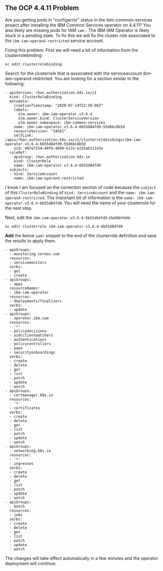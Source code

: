 ## The OCP 4.4.11 Problem

Are you getting pods in "configerror" status in the ibm-common-services project after installing the IBM Common Services operator on 4.4.11?  You also likely are missing pods for IAM `iam-`.  The IBM IAM Operator is likely stuck in a pending state.  To fix this we will fix the cluster role associated to the `ibm-iam-operand-restricted` service account.

Fixing this problem.  First we will need a bit of information from the clusterrolebinding:

```oc edit clusterrolebinding```

Search for the clusterrole that is associated with the serviceaccount ibm-iam-operand-restricted.  You are looking for a section similar to the following:

```
- apiVersion: rbac.authorization.k8s.io/v1
  kind: ClusterRoleBinding
  metadata:
    creationTimestamp: "2020-07-14T22:50:06Z"
    labels:
      olm.owner: ibm-iam-operator.v3.6.4
      olm.owner.kind: ClusterServiceVersion
      olm.owner.namespace: ibm-common-services
    name: ibm-iam-operator.v3.6.4-6b55d84fd9-55d6bc8b5d
    resourceVersion: "34561"
    selfLink: /apis/rbac.authorization.k8s.io/v1/clusterrolebindings/ibm-iam-operator.v3.6.4-6b55d84fd9-55d6bc8b5d
    uid: 487e7254-40f4-4898-b131-e22bab211e5e
  roleRef:
    apiGroup: rbac.authorization.k8s.io
    kind: ClusterRole
    name: ibm-iam-operator.v3.6.4-6b55d84fd9
  subjects:
  - kind: ServiceAccount
    name: ibm-iam-operand-restricted
```

I know I am focused on the correction section of code because the `subject` of this `ClusterRoleBinding` of `kind: ServiceAccount` and the `name: ibm-iam-operand-restricted`.  The important bit of information is the `name: ibm-iam-operator.v3.6.4-6b55d84fd9`.  You will need the name of your clusterrole for the next step.

Next, edit the `ibm-iam-operator.v3.6.4-6b55d84fd9` clusterrole:

```oc edit clusterrole ibm-iam-operator.v3.6.4-6b55d84fd9```

**Add** the below `yaml` snippet to the end of the clusterrole definition and save the results to apply them.

```
- apiGroups:
  - monitoring.coreos.com
  resources:
  - servicemonitors
  verbs:
  - get
  - create
- apiGroups:
  - apps
  resourceNames:
  - ibm-iam-operator
  resources:
  - deployments/finalizers
  verbs:
  - update
- apiGroups:
  - operator.ibm.com
  resources:
  - '*'
  - policydecisions
  - oidcclientwatchers
  - authentications
  - policycontrollers
  - paps
  - securityonboardings
  verbs:
  - create
  - delete
  - get
  - list
  - patch
  - update
  - watch
- apiGroups:
  - certmanager.k8s.io
  resources:
  - '*'
  - certificates
  verbs:
  - create
  - delete
  - get
  - list
  - patch
  - update
  - watch
- apiGroups:
  - networking.k8s.io
  resources:
  - '*'
  - ingresses
  verbs:
  - create
  - delete
  - get
  - list
  - patch
  - update
  - watch
- apiGroups:
  - batch
  resources:
  - jobs
  verbs:
  - create
  - delete
  - get
  - list
  - patch
  - update
  - watch
```

The changes will take effect automatically in a few minutes and the operator deployment will continue.
